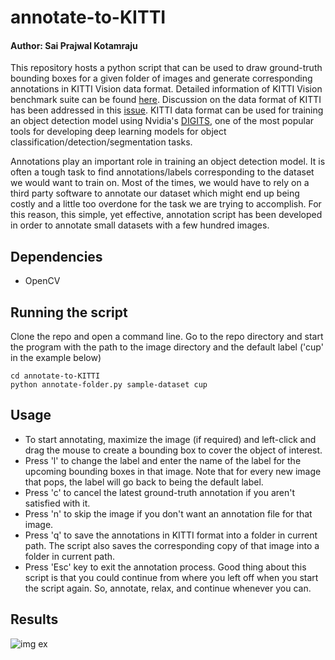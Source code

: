 # annotate-to-KITTI
#### Author: Sai Prajwal Kotamraju
This repository hosts a python script that can be used to draw ground-truth bounding boxes for a given folder of images and generate corresponding annotations in KITTI Vision data format. Detailed information of KITTI Vision benchmark suite
can be found [here](http://www.cvlibs.net/datasets/kitti/). Discussion on the data format of KITTI has been addressed in this [issue](https://github.com/NVIDIA/DIGITS/issues/992). KITTI data format can be used for training an object detection model using Nvidia's [DIGITS](https://devblogs.nvidia.com/deep-learning-object-detection-digits/), one of the most popular tools for developing deep learning models for object classification/detection/segmentation tasks.

Annotations play an important role in training an object detection model. It is often a tough task to find annotations/labels corresponding to the dataset we would want to train on. Most of the times, we would have to rely on a third party software to annotate our dataset which might end up being costly and a little too overdone for the task we are trying to accomplish. For this reason, this simple, yet effective, annotation script has been developed in order to annotate small datasets with a few hundred images.

## Dependencies
* OpenCV

## Running the script
Clone the repo and open a command line. Go to the repo directory and start the program with the path to the image directory and the default label ('cup' in the example below)
```
cd annotate-to-KITTI
python annotate-folder.py sample-dataset cup
```

## Usage
* To start annotating, maximize the image (if required) and left-click and drag the mouse to create a bounding box to cover the object of interest.
* Press 'l' to change the label and enter the name of the label for the upcoming bounding boxes in that image. Note that for every new image that pops, the label will go back to being the default label.
* Press 'c' to cancel the latest ground-truth annotation if you aren't satisfied with it.
* Press 'n' to skip the image if you don't want an annotation file for that image.
* Press 'q' to save the annotations in KITTI format into a folder in current path. The script also saves the corresponding copy of that image into a folder in current path.
* Press 'Esc' key to exit the annotation process. Good thing about this script is that you could continue from where you left off when you start the script again. So, annotate, relax, and continue whenever you can.

## Results
![img ex](result/process.gif "Image being annotated")

